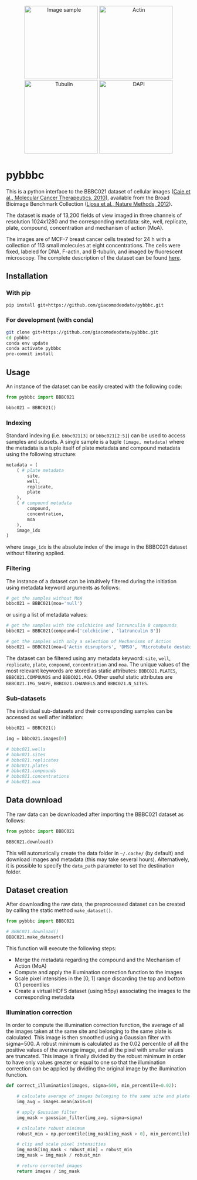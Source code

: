 <p align="center">
    <img src="images/example_image.png" width="200" title="Image sample" />
    <img src="images/actin.png" width="200" title="Actin" />
    <img src="images/tubulin.png" width="200" title="Tubulin" />
    <img src="images/DAPI.png" width="200" title="DAPI" />
</p>

# pybbbc
This is a python interface to the BBBC021 dataset of cellular images ([Caie et al., Molecular Cancer Therapeutics, 2010](http://dx.doi.org/10.1158/1535-7163.MCT-09-1148)), available from the Broad Bioimage Benchmark Collection ([Ljosa et al., Nature Methods, 2012](http://dx.doi.org/10.1038/nmeth.2083)).

The dataset is made of 13,200 fields of view imaged in three channels of resolution 1024x1280 and the corresponding metadata: site, well, replicate, plate, compound, concentration and mechanism of action (MoA).

The images are of MCF-7 breast cancer cells treated for 24 h with a collection of 113 small molecules at eight concentrations. The cells were fixed, labeled for DNA, F-actin, and Β-tubulin, and imaged by fluorescent microscopy. The complete description of the dataset can be found [here](https://bbbc.broadinstitute.org/BBBC021).

## Installation

### With pip

```bash
pip install git+https://github.com/giacomodeodato/pybbbc.git
```

### For development (with conda)

```bash
git clone git+https://github.com/giacomodeodato/pybbbc.git
cd pybbbc
conda env update
conda activate pybbbc
pre-commit install
```

## Usage
An instance of the dataset can be easily created with the following code:
```python
from pybbbc import BBBC021

bbbc021 = BBBC021()
```
### Indexing
Standard indexing (i.e. ```bbbc021[3]``` or ```bbbc021[2:5]```) can be used to access samples and subsets. A single sample is a tuple ```(image, metadata)``` where the metadata is a tuple itself of plate metadata and compound metadata using the following structure:
```python
metadata = (
    ( # plate metadata
        site,
        well,
        replicate,
        plate
    ),
    ( # compound metadata
        compound,
        concentration,
        moa
    ),
    image_idx
)
```
where `image_idx` is the absolute index of the image in the BBBC021 dataset
without filtering applied.

### Filtering
The instance of a dataset can be intuitively filtered during the initiation using metadata keyword arguments as follows:
```python
# get the samples without MoA
bbbc021 = BBBC021(moa='null')
```
or using a list of metadata values:
```python
# get the samples with the colchicine and latrunculin B compounds
bbbc021 = BBBC021(compound=['colchicine', 'latrunculin B'])

# get the samples with only a selection of Mechanisms of Action
bbbc021 = BBBC021(moa=['Actin disruptors', 'DMSO', 'Microtubule destabilizers'])
```
The dataset can be filtered using any metadata keyword: ```site```, ```well```, ```replicate```, ```plate```, ```compound```, ```concentration``` and ```moa```. The unique values of the most relevant keywords are stored as static attributes: ```BBBC021.PLATES```, ```BBBC021.COMPOUNDS``` and ```BBBC021.MOA```. Other useful static attributes are ```BBBC021.IMG_SHAPE```, ```BBBC021.CHANNELS``` and ```BBBC021.N_SITES```.

### Sub-datasets
The individual sub-datasets and their corresponding samples can be accessed as well after initiation:
```python
bbbc021 = BBBC021()

img = bbbc021.images[0]

# bbbc021.wells
# bbbc021.sites
# bbbc021.replicates
# bbbc021.plates
# bbbc021.compounds
# bbbc021.concentrations
# bbbc021.moa
```

## Data download
The raw data can be downloaded after importing the BBBC021 dataset as follows:
```python
from pybbbc import BBBC021

BBBC021.download()
```
This will automatically create the data folder in `~/.cache/` (by default) and download images and metadata (this may take several hours). Alternatively, it is possible to specify the ```data_path``` parameter to set the destination folder.

## Dataset creation
After downloading the raw data, the preprocessed dataset can be created by calling the static method ```make_dataset()```.
```python
from pybbbc import BBBC021

# BBBC021.download()
BBBC021.make_dataset()
```
This function will execute the following steps:
* Merge the metadata regarding the compound and the Mechanism of Action (MoA)
* Compute and apply the illumination correction function to the images
* Scale pixel intensities in the \[0, 1\] range discarding the top and bottom 0.1 percentiles
* Create a virtual HDFS dataset (using h5py) associating the images to the corresponding metadata

### Illumination correction
In order to compute the illumination correction function, the average of all the images taken at the same site and belonging to the same plate is calculated. This image is then smoothed using a Gaussian filter with sigma=500. A robust minimum is calculated as the 0.02 percentile of all the positive values of the average image, and all the pixel with smaller values are truncated. This image is finally divided by the robust minimum in order to have only values greater or equal to one so that the illumination correction can be applied by dividing the original image by the illumination function.

```python
def correct_illumination(images, sigma=500, min_percentile=0.02):

    # calculate average of images belonging to the same site and plate
    img_avg = images.mean(axis=0)

    # apply Gaussian filter
    img_mask = gaussian_filter(img_avg, sigma=sigma)

    # calculate robust minimum
    robust_min = np.percentile(img_mask[img_mask > 0], min_percentile)

    # clip and scale pixel intensities
    img_mask[img_mask < robust_min] = robust_min
    img_mask = img_mask / robust_min

    # return corrected images
    return images / img_mask
```
